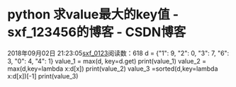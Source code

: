 # python 求value最大的key值 - sxf_123456的博客 - CSDN博客
2018年09月02日 21:23:05[sxf_0123](https://me.csdn.net/sxf_123456)阅读数：618
d = {"1": 9, "2": 0, "3": 7, "6": 3, "0": 4, "4": 1}
value_1 = max(d, key=d.get)
print(value_1)
value_2 = max(d,key=lambda x:d[x])
print(value_2)
value_3 =sorted(d,key=lambda x:d[x])[-1]
print(value_3)
